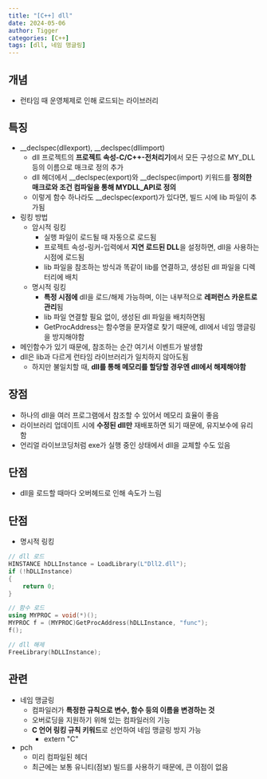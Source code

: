 ```yaml
---
title: "[C++] dll"
date: 2024-05-06
author: Tigger
categories: [C++]
tags: [dll, 네임 맹글링]
---
```


## 개념 
+ 런타임 때 운영체제로 인해 로드되는 라이브러리

## 특징
+ __declspec(dllexport), __declspec(dllimport)
	+ dll 프로젝트의 **프로젝트 속성-C/C++-전처리기**에서 모든 구성으로 MY_DLL 등의 이름으로 매크로 정의 추가
	+ dll 헤더에서 __declspec(export)와 __declspec(import) 키워드를 **정의한 매크로와 조건 컴파일을 통해 MYDLL_API로 정의**
	+ 이렇게 함수 하나라도 __declspec(export)가 있다면, 빌드 시에 lib 파일이 추가됨
+ 링킹 방법
	+ 암시적 링킹
		+ 실행 파일이 로드될 때 자동으로 로드됨
		+ 프로젝트 속성-링커-입력에서 **지연 로드된 DLL**을 설정하면, dll을 사용하는 시점에 로드됨
		+ lib 파일을 참조하는 방식과 똑같이 lib를 연결하고, 생성된 dll 파일을 디렉터리에 배치
	+ 명시적 링킹
		+ **특정 시점에** dll을 로드/해제 가능하며, 이는 내부적으로 **레퍼런스 카운트로 관리**됨
		+ lib 파일 연결할 필요 없이, 생성된 dll 파일을 배치하면됨
		+ GetProcAddress는 함수명을 문자열로 찾기 때문에, dll에서 네임 맹글링을 방지해야함
+ 메인함수가 있기 때문에, 참조하는 순간 여기서 이벤트가 발생함
+ dll은 lib과 다르게 런타임 라이브러리가 일치하지 않아도됨
	+ 하지만 불일치할 때, **dll를 통해 메모리를 할당할 경우엔 dll에서 해제해야함**

## 장점
+ 하나의 dll을 여러 프로그램에서 참조할 수 있어서 메모리 효율이 좋음
+ 라이브러리 업데이트 시에 **수정된 dll만** 재배포하면 되기 때문에, 유지보수에 유리함
+ 언리얼 라이브코딩처럼 exe가 실행 중인 상태에서 dll을 교체할 수도 있음

## 단점
+ dll을 로드할 때마다 오버헤드로 인해 속도가 느림

## 단점
+ 명시적 링킹

```cpp
// dll 로드
HINSTANCE hDLLInstance = LoadLibrary(L"Dll2.dll");
if (!hDLLInstance)
{
	return 0;
}

// 함수 로드
using MYPROC = void(*)();
MYPROC f = (MYPROC)GetProcAddress(hDLLInstance, "func");
f();

// dll 해제
FreeLibrary(hDLLInstance);

```

## 관련
+ 네임 맹글링
	+ 컴파일러가 **특정한 규칙으로 변수, 함수 등의 이름을 변경하는 것**
	+ 오버로딩을 지원하기 위해 있는 컴파일러의 기능
	+ **C 언어 링킹 규칙 키워드**로 선언하여 네임 맹글링 방지 가능
		+ extern "C"
+ pch
	+ 미리 컴파일된 헤더
	+ 최근에는 보통 유니티(점보) 빌드를 사용하기 때문에, 큰 이점이 없음
